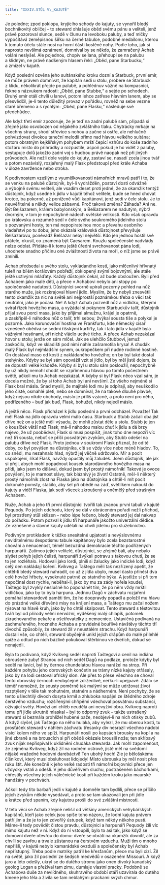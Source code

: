 ```yaml
---
title: "XXXIV.STŮL V\_KAJUTĚ"
---
```


Je poledne; zpod poklopu, kryjícího schody do kajuty, se vynořil bledý bochníkovitý obličej – to steward ohlašuje oběd svému pánu a veliteli, jenž právě pozoroval slunce, sedě v člunu na levoboku paluby, a teď mlčky vypočítává zeměpisnou šířku na černé tabulce, podobné medailonu, kterou k tomuto účelu stále nosí na horní části kostěné nohy. Podle toho, jak si naprosto nevšímá oznámení, domníval by se někdo, že zamračený Achab volání neslyšel. Ale pojednou, chopiv se lana, přehoupl se na palubu a klidným, ne právě nadšeným hlasem řekl: „Oběd, pane Starbucku,“ a zmizel v kajutě.

Když poslední ozvěna jeho sultánského kroku dozní a Starbuck, první emír, se může právem domnívat, že kapitán sedí u stolu, probere se Starbuck z klidu, několikrát přejde po palubě, a pohlédnuv vážně na kompasnici, řekne s názvukem radosti: „Oběd, pane Stubbe,“ a sejde po schodech. Druhý emír otálí chvíli u lanoví, potom lehce zatřese hlavním lanem, aby se přesvědčil, je-li tento důležitý provaz v pořádku, rovněž na sebe vezme staré břemeno a s rychlým: „Oběd, pane Flasku,“ následuje své předchůdce.

Ale když třetí emír zpozoruje, že je teď na zadní palubě sám, připadá si zřejmě jako osvobozen od nějakého zvláštního tlaku. Chytrácky mrkaje na všechny strany, shodí střevíce s nohou a začne si ostře, ale nehlučně pohvizdovat divokou taneční melodii přímo nad hlavou velkého sultána; potom obratným kejklířským pohybem mrští čepicí vzhůru do koše zadního stožáru místo do přihrádky a rozpustile, aspoň pokud je ho vidět z paluby, sestupuje dolů jakožto zadní voj s hudbou právě naopak než při jiných průvodech. Ale nežli dole vejde do kajuty, zastaví se, nasadí zcela jinou tvář a potom nezávislý, rozjařený malý Flask předstoupí před krále Achaba v úloze zavržence nebo otroka.

K podivnostem vzešlým z vyumělkovanosti námořních mravů patří i to, že se venku na palubě důstojník, byl-li vydrážděn, postaví dosti odvážně a výbojně svému veliteli, ale vsadím deset proti jedné, že za okamžik tentýž důstojník, když usedne k jídlu v kajutě téhož velitele, bude se hned chovat krotce, ba pokorně, až poníženě vůči kapitánovi, jenž sedí v čele stolu. Je to neuvěřitelné a někdy velice zábavné. Proč taková změna? Záhada? Ani ne. Být Belšazarem, králem babylonským, a Belšazarem ne nadutým, nýbrž dvorným, v tom je nepochybně nádech světské velikosti. Kdo však opravdu po královsku a rozumně sedí v čele svého soukromého jídelního stolu s pozvanými hosty, ten má nepopiratelnou moc a převahu osobního vladařství po tu dobu; jeho okázalá královská důstojnost převyšuje Belšazarovu, poněvadž Belšazar nebyl největší. Kdo jen jednou hostil své přátele, okusil, co znamená být Caesarem. Kouzlu společenské nadvlády nelze odolat. Přidáte-li k tomu ještě úřední svrchovanost pána lodi, uhodnete snadno příčinu oné zvláštnosti života na moři, o níž jsme se právě zmínili.

Achab předsedal u svého stolu, vykládaného kostí, jako mlčenlivý hřívnatý tuleň na bílém korálovém pobřeží, obklopený svými bojovnými, ale stále ještě uctivými mláďaty. Každý důstojník čekal, až bude obsloužen. Byli před Achabem jako malé děti, a přece v Achabovi nebylo ani stopy po společenské nadutosti. Důstojníci svorně upírali pozorný pohled na nůž starého muže, jak rozkrajoval hlavní jídlo. Myslím, že by nebyli znesvětili tento okamžik za nic na světě ani nejprostší poznámkou třeba o věci tak neutrální, jako je počasí. Ne! A když Achab pozvedl nůž a vidličku, kterými svíral řízek hovězího masa, a vyžádal si pokynem Starbuckův talíř, důstojník přijal svou porci masa, jako by přijímal almužnu, krájel je opatrně, a zaskřípěl-li náhodou nůž o talíř, trhl sebou; žvýkal sousta tiše a polykal je pozorně. Jako korunovační hostina ve Frankfurtu, kde německý císař vznešeně obědvá se sedmi říšskými kurfiřty, tak i tato jídla v kajutě byla vážnými hostinami, při nichž vládlo uctivé ticho. A přece Achab nezakázal hovor u stolu; jenže on sám mlčel. Jak se ulehčilo Stubbovi, jemuž zaskočilo, když ve skladišti pod nimi náhle zašramotila krysa! A chudák malý Flask byl nejmladším synem, oukropečkem při nudné rodinné hostině. On dostával maso od kosti z nakládaného hovězího; on by byl také dostal stehýnko. Kdyby se byl sám opovážil vzít si jídlo, byl by měl jistě dojem, že se dopustil velké krádeže. Kdyby si byl u stolu sám posloužil, nepochybně by už nikdy nemohl chodit se vzpřímenou hlavou po tomto počestném světě, ačkoli mu to Achab nezakázal. A kdyby si byl Flask něco vzal sám, je docela možné, že by si toho Achab byl ani nevšiml. Ze všeho nejméně si Flask bral másla. Snad myslil, že majitelé lodi mu je odpírají, aby neuškodilo jeho čisté, osmahlé pleti, nebo se domníval, že na takové dlouhé plavbě, když nejsou nikde obchody, máslo je příliš vzácné, a proto není pro něho, podřízeného – buď jak buď, Flask, bohužel, nikdy nejedl máslo.

A ještě něco. Flask přicházel k jídlu poslední a první odcházel. Považte! Tak měl Flask na jídlo opravdu velmi málo času. Starbuck a Stubb začali oba jíst dříve než on a ještě měli výsadu, že mohli zůstat déle u stolu. Stubb je jen o kousíček větší než Flask; má-li náhodou malou chuť k jídlu a dá brzy najevo, že už poobědval, Flask si musí pospíšit, jinak toho dne nepozří víc než tři sousta, neboť se příčí posvátným zvykům, aby Stubb odešel na palubu dříve než Flask. Proto jednou v soukromí Flask přiznal, že od té doby, co byl povýšen na důstojníka, cítí se vždy více nebo méně hladov. To, co snědl, mu nezahnalo hlad, nýbrž jej věčně udržovalo. Mír a pocit uspokojení, říkal Flask, navždy opustily můj žaludek. Jsem důstojník, ale jak si přeji, abych mohl popadnout kousek starodávného hovězího masa na přídi, jako jsem to dělával, dokud jsem byl prostý námořník! Takové je ovoce povýšení, to je marnost slávy, tak bláznivý je život! Ostatně, měl-li některý prostý námořník zlost na Flaska jako na důstojníka a chtěl-li mít pocit dokonalé pomsty, stačilo, aby šel při obědě na záď, světlíkem nakoukl do kajuty a viděl Flaska, jak sedí všecek zkroušený a oněmělý před strašným Achabem.

Nuže, Achab a jeho tři první důstojníci tvořili tak zvanou první tabuli v kajutě Pequody. Po jejich odchodu, který se dál v obráceném pořadí nežli příchod, byl prostřený stůl sklizen – nebo lépe řečeno, bledý steward jej dal nakvap do pořádku. Potom pozval k jídlu tři harpunáře jakožto univerzální dědice. Ze vznešené a slavné kajuty udělali na chvíli jídelnu pro služebnictvo.

Podivným protikladem k těžko snesitelné upjatosti a nevýslovnému neviditelnému despotismu tabule kapitánovy bylo zcela bezstarostné chování a nenucenost, téměř bezuzdná demokracie těchto podřízených harpunářů. Zatímco jejich velitelé, důstojníci, se zřejmě báli, aby nebylo slyšet pohyb jejich čelistí, harpunáři žvýkali potravu s takovou chutí, že se to jen rozléhalo. Hodovali jako lordi, plnili si žaludky jako indické lodi, když celý den nakládají koření. Kvíkveg a Taštego měli tak nezřízený apetit, že chtěl-li bledý steward nahradit, co už z jídla ubylo, musel často přinést dva celé hovězí hřbety, vyseknuté patrně ze statného býka. A jestliže si při tom nepočínal dost rychle, neběhal-li, jako by mu za zády hořela koudel, Taštego byl zvyklý neslušně ho popohánět tím, že po něm vždy mrštil vidličkou, jako by to byla harpuna. Jednou Dagů v záchvatu rozjaření pomáhal stewardově paměti tím, že ho doopravdy popadl a položil mu hlavu do prázdné velké dřevěné mísy na krájení masa, a Taštego mu začal nožem rýsovat na hlavě kruh, jako by ho chtěl skalpovat. Tento steward s těstovitou tváří byl od přírody velmi nervózní, vyděšený malý chlapík, potomek zkrachovaného pekaře a ošetřovatelky z nemocnice. Ustavičná podívaná na zachmuřeného, hrozného Achaba a pravidelné bouřlivé návštěvy těchto tří divochů způsobily, že steward žil v neustálém strachu. Když harpunáři dostali vše, co chtěli, steward obyčejně unikl jejich drápům do malé přilehlé spíže a odtud po nich bázlivě pokukoval štěrbinou ve dveřích, dokud se nenajedli.

Byla to podívaná, když Kvíkveg seděl naproti Taštegovi a cenil na indiána obroušené zuby! Stranou od nich seděl Dagů na podlaze, protože kdyby byl seděl na lavici, byl by černou chundelatou hlavou narážel na strop. Při každém pohybu jeho obrovských končetin se trámy nízké kajuty otřásaly, jako by na lodi cestoval africký slon. Ale přes to přese všechno se choval tento obrovský černoch neobyčejně zdrženlivě, neřku-li upejpavě. Zdálo se téměř nemožné, že sousty poměrně tak malými se může udržovat život rozptýlený v těle tak mohutném, statném a nádherném. Není pochyby, že se tento ušlechtilý divoch dosyta krmil a zhluboka napájel ze štědrého zdroje čerstvého vzduchu; rozšířenými chřípěmi vdechoval posvátnou substanci, oživující světy. Hovězí ani chléb neudělá ani nevyživí obra. Kvíkveg naproti tomu při jídle ukrutně mlaskal – byl to odporný zvuk – takže ustrašený steward si bezmála prohlížel hubené paže, neobjeví-li na nich otisky zubů. A když slyšel, jak Taštego na něho huláká, aby vylezl, že mu oberou kosti, tu prosťáček steward v náhlém záchvatu třesavky div nesrazil všechno nádobí visící kolem něho ve spíži. Harpunáři nosili po kapsách brousky na kopí a na jiné zbraně a na brouscích si při obědě okázale brousili nože; ten skřípavý zvuk nijak nepřispíval k uklidnění chudáka stewarda. Jak mohl zapomenout, že zejména Kvíkveg, když žil na rodném ostrově, jistě měl na svědomí nějaké vražedné hodovní darebáctví! Ten ubohý hoch! Zle je bělošskému číšníkovi, který musí obsluhovat lidojedy! Místo ubrousku by měl nosit přes ruku štít. Ale konečně k jeho velké radosti tři námořní bojovníci přece jen vždycky vstali a odešli. V jeho důvěřivém sluchu, postrašeném báchorkami, chřestily všechny jejich válečnické kosti při každém kroku jako maurské handžáry v pochvách.

Ačkoli tedy tito barbaři jedli v kajutě a domněle tam bydlili, přece se příčilo jejich zvykům někde vysedávat, a proto se tam ukazovali jen při jídle a krátce před spaním, kdy kajutou prošli do své zvláštní místnosti.

V této věci se Achab zřejmě nelišil od většiny amerických velrybářských kapitánů, kteří jako celek jsou spíše toho názoru, že lodní kajuta právem patří jim a že je to jen zdvořilý ústupek, když tam někdy někoho pustí. Máme-li tedy povědět čistou pravdu, důstojníci a harpunáři Pequody žili víc mimo kajutu než v ní. Když do ní vstoupili, bylo to asi tak, jako když se domovní dveře otevřou do domu: dveře se obrátí na okamžik dovnitř, ale za chvíli se zavřou a trvale zůstanou na čerstvém vzduchu. Muži tím o mnoho nepřišli, v kajutě nebylo kamarádské ovzduší a společensky byl Achab nepřístupný. Třeba podle matriky patřil ke křesťanům, přece mu byli cizí. Žil na světě, jako žil poslední ze šedých medvědů v osazeném Missouri. A když jaro a léto odešly, ukryl se do dutého stromu jako onen divoký kanadský geolog Logan a přežíval tam zimu, dumlaje vlastní pracky. Podobně se Achabova duše za nevlídného, skuhravého období stáří uzavírala do dutého kmene jeho těla a živila se tam neblahými prackami svých chmur.
